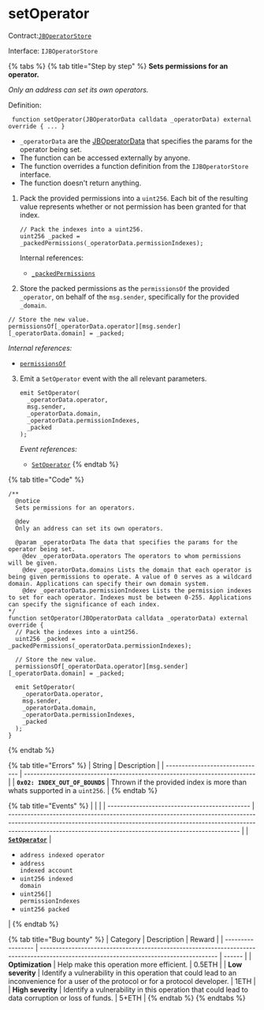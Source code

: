 # setOperator

Contract:[`JBOperatorStore`](../)​‌

Interface: `IJBOperatorStore`

{% tabs %}
{% tab title="Step by step" %}
**Sets permissions for an operator.**

_Only an address can set its own operators._

Definition:

```solidity
 function setOperator(JBOperatorData calldata _operatorData) external override { ... }
```

* `_operatorData` are the [JBOperatorData](../../../data-structures/jboperatordata.md) that specifies the params for the operator being set.
* The function can be accessed externally by anyone.
* The function overrides a function definition from the `IJBOperatorStore` interface.
* The function doesn't return anything.



1. Pack the provided permissions into a `uint256`. Each bit of the resulting value represents whether or not permission has been granted for that index.

   ```solidity
   // Pack the indexes into a uint256.
   uint256 _packed = _packedPermissions(_operatorData.permissionIndexes);
   ```

   Internal references:

   * [`_packedPermissions`](\_packedpermissions.md)
2.  Store the packed permissions as the `permissionsOf` the provided `_operator`, on behalf of the `msg.sender`, specifically for the provided `_domain`.

   ```solidity
   // Store the new value.
   permissionsOf[_operatorData.operator][msg.sender][_operatorData.domain] = _packed;
   ```

   _Internal references:_

   * [`permissionsOf`](../properties/permissionsof.md)
3. Emit a `SetOperator` event with the all relevant parameters.

   ```solidity
   emit SetOperator(
     _operatorData.operator,
     msg.sender,
     _operatorData.domain,
     _operatorData.permissionIndexes,
     _packed
   );
   ```

   _Event references:_

   * [`SetOperator`](../events/setoperator.md)
{% endtab %}

{% tab title="Code" %}
```solidity
/**
  @notice
  Sets permissions for an operators.

  @dev
  Only an address can set its own operators.

  @param _operatorData The data that specifies the params for the operator being set.
    @dev _operatorData.operators The operators to whom permissions will be given.
    @dev _operatorData.domains Lists the domain that each operator is being given permissions to operate. A value of 0 serves as a wildcard domain. Applications can specify their own domain system.
    @dev _operatorData.permissionIndexes Lists the permission indexes to set for each operator. Indexes must be between 0-255. Applications can specify the significance of each index.
*/
function setOperator(JBOperatorData calldata _operatorData) external override {
  // Pack the indexes into a uint256.
  uint256 _packed = _packedPermissions(_operatorData.permissionIndexes);

  // Store the new value.
  permissionsOf[_operatorData.operator][msg.sender][_operatorData.domain] = _packed;

  emit SetOperator(
    _operatorData.operator,
    msg.sender,
    _operatorData.domain,
    _operatorData.permissionIndexes,
    _packed
  );
}
```
{% endtab %}

{% tab title="Errors" %}
| String                          | Description                                                               |
| ------------------------------- | ------------------------------------------------------------------------- |
| **`0x02: INDEX_OUT_OF_BOUNDS`** | Thrown if the provided index is more than whats supported in a `uint256`. |
{% endtab %}

{% tab title="Events" %}
|                                               |                                                                                                                                                                                                                                       |
| --------------------------------------------- | ------------------------------------------------------------------------------------------------------------------------------------------------------------------------------------------------------------------------------------- |
| [**`SetOperator`**](../events/setoperator.md) | <ul><li><code>address indexed operator</code></li><li><code>address indexed account</code></li><li><code>uint256 indexed domain</code></li><li><code>uint256[] permissionIndexes</code></li><li><code>uint256 packed</code></li></ul> |
{% endtab %}

{% tab title="Bug bounty" %}
| Category          | Description                                                                                                                            | Reward |
| ----------------- | -------------------------------------------------------------------------------------------------------------------------------------- | ------ |
| **Optimization**  | Help make this operation more efficient.                                                                                               | 0.5ETH |
| **Low severity**  | Identify a vulnerability in this operation that could lead to an inconvenience for a user of the protocol or for a protocol developer. | 1ETH   |
| **High severity** | Identify a vulnerability in this operation that could lead to data corruption or loss of funds.                                        | 5+ETH  |
{% endtab %}
{% endtabs %}
